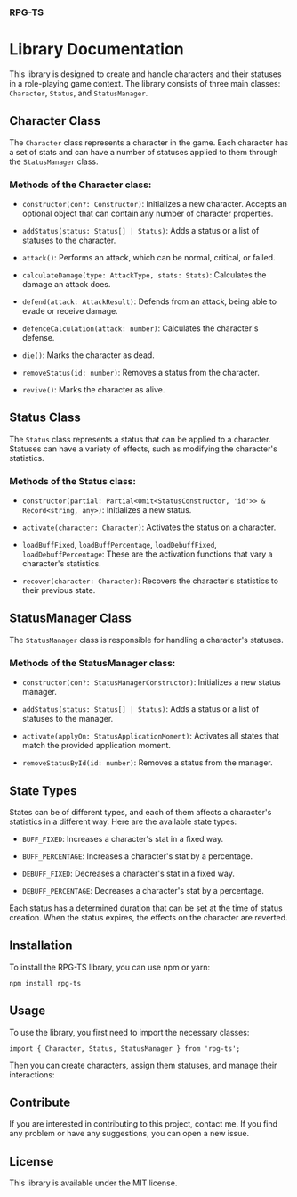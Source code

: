 
### RPG-TS ###

# Library Documentation

This library is designed to create and handle characters and their statuses in a role-playing game context. The library consists of three main classes: `Character`, `Status`, and `StatusManager`.

## Character Class

The `Character` class represents a character in the game. Each character has a set of stats and can have a number of statuses applied to them through the `StatusManager` class.

### Methods of the Character class:

- `constructor(con?: Constructor)`: Initializes a new character. Accepts an optional object that can contain any number of character properties.

- `addStatus(status: Status[] | Status)`: Adds a status or a list of statuses to the character.

- `attack()`: Performs an attack, which can be normal, critical, or failed.

- `calculateDamage(type: AttackType, stats: Stats)`: Calculates the damage an attack does.

- `defend(attack: AttackResult)`: Defends from an attack, being able to evade or receive damage.

- `defenceCalculation(attack: number)`: Calculates the character's defense.

- `die()`: Marks the character as dead.

- `removeStatus(id: number)`: Removes a status from the character.

- `revive()`: Marks the character as alive.

## Status Class

The `Status` class represents a status that can be applied to a character. Statuses can have a variety of effects, such as modifying the character's statistics.

### Methods of the Status class:

- `constructor(partial: Partial<Omit<StatusConstructor, 'id'>> & Record<string, any>)`: Initializes a new status.

- `activate(character: Character)`: Activates the status on a character.

- `loadBuffFixed`, `loadBuffPercentage`, `loadDebuffFixed`, `loadDebuffPercentage`: These are the activation functions that vary a character's statistics.

- `recover(character: Character)`: Recovers the character's statistics to their previous state.

## StatusManager Class

The `StatusManager` class is responsible for handling a character's statuses.

### Methods of the StatusManager class:

- `constructor(con?: StatusManagerConstructor)`: Initializes a new status manager.

- `addStatus(status: Status[] | Status)`: Adds a status or a list of statuses to the manager.

- `activate(applyOn: StatusApplicationMoment)`: Activates all states that match the provided application moment.

- `removeStatusById(id: number)`: Removes a status from the manager.

## State Types

States can be of different types, and each of them affects a character's statistics in a different way. Here are the available state types:

- `BUFF_FIXED`: Increases a character's stat in a fixed way.

- `BUFF_PERCENTAGE`: Increases a character's stat by a percentage.

- `DEBUFF_FIXED`: Decreases a character's stat in a fixed way.

- `DEBUFF_PERCENTAGE`: Decreases a character's stat by a percentage.

Each status has a determined duration that can be set at the time of status creation. When the status expires, the effects on the character are reverted.

## Installation

To install the RPG-TS library, you can use npm or yarn:

    npm install rpg-ts


## Usage

To use the library, you first need to import the necessary classes:

    import { Character, Status, StatusManager } from 'rpg-ts';
Then you can create characters, assign them statuses, and manage their interactions:

## Contribute

If you are interested in contributing to this project, contact me. If you find any problem or have any suggestions, you can open a new issue.

## License

This library is available under the MIT license.